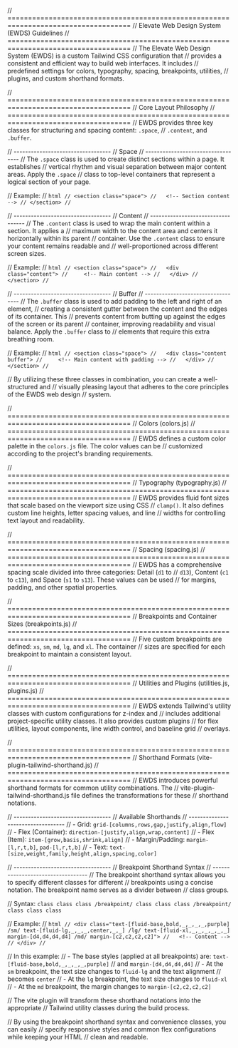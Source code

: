 // ====================================================================================
// Elevate Web Design System (EWDS) Guidelines
// ====================================================================================
// The Elevate Web Design System (EWDS) is a custom Tailwind CSS configuration that 
// provides a consistent and efficient way to build web interfaces. It includes 
// predefined settings for colors, typography, spacing, breakpoints, utilities, 
// plugins, and custom shorthand formats.

// ====================================================================================
// Core Layout Philosophy
// ====================================================================================
// EWDS provides three key classes for structuring and spacing content: `.space`, 
// `.content`, and `.buffer`.

// ----------------------------------
// Space
// ----------------------------------
// The `.space` class is used to create distinct sections within a page. It establishes
// vertical rhythm and visual separation between major content areas. Apply the `.space` 
// class to top-level containers that represent a logical section of your page.

// Example:
// ```html
// <section class="space">
//   <!-- Section content -->
// </section>
// ```

// ----------------------------------
// Content
// ----------------------------------
// The `.content` class is used to wrap the main content within a section. It applies a
// maximum width to the content area and centers it horizontally within its parent 
// container. Use the `.content` class to ensure your content remains readable and 
// well-proportioned across different screen sizes.

// Example:
// ```html
// <section class="space">
//   <div class="content">
//     <!-- Main content -->
//   </div>
// </section>
// ```

// ----------------------------------
// Buffer
// ----------------------------------
// The `.buffer` class is used to add padding to the left and right of an element, 
// creating a consistent gutter between the content and the edges of its container. This
// prevents content from butting up against the edges of the screen or its parent 
// container, improving readability and visual balance. Apply the `.buffer` class to 
// elements that require this extra breathing room.

// Example:
// ```html
// <section class="space">
//   <div class="content buffer">
//     <!-- Main content with padding -->
//   </div>
// </section>
// ```

// By utilizing these three classes in combination, you can create a well-structured and
// visually pleasing layout that adheres to the core principles of the EWDS web design 
// system.

// ====================================================================================
// Colors (colors.js)
// ====================================================================================
// EWDS defines a custom color palette in the `colors.js` file. The color values can be 
// customized according to the project's branding requirements.

// ====================================================================================
// Typography (typography.js)
// ====================================================================================
// EWDS provides fluid font sizes that scale based on the viewport size using CSS 
// `clamp()`. It also defines custom line heights, letter spacing values, and line 
// widths for controlling text layout and readability.

// ====================================================================================
// Spacing (spacing.js)
// ====================================================================================
// EWDS has a comprehensive spacing scale divided into three categories: Detail (`d1` to
// `d13`), Content (`c1` to `c13`), and Space (`s1` to `s13`). These values can be used 
// for margins, padding, and other spatial properties.

// ====================================================================================
// Breakpoints and Container Sizes (breakpoints.js)
// ====================================================================================
// Five custom breakpoints are defined: `xs`, `sm`, `md`, `lg`, and `xl`. The container 
// sizes are specified for each breakpoint to maintain a consistent layout.

// ====================================================================================
// Utilities and Plugins (utilities.js, plugins.js)
// ====================================================================================
// EWDS extends Tailwind's utility classes with custom configurations for z-index and 
// includes additional project-specific utility classes. It also provides custom plugins
// for flex utilities, layout components, line width control, and baseline grid 
// overlays.

// ====================================================================================
// Shorthand Formats (vite-plugin-tailwind-shorthand.js)
// ====================================================================================
// EWDS introduces powerful shorthand formats for common utility combinations. The 
// vite-plugin-tailwind-shorthand.js file defines the transformations for these 
// shorthand notations.

// ----------------------------------
// Available Shorthands
// ----------------------------------
// - Grid: `grid-[columns,rows,gap,justify,align,flow]`
// - Flex (Container): `direction-[justify,align,wrap,content]`
// - Flex (Item): `item-[grow,basis,shrink,align]`
// - Margin/Padding: `margin-[l,r,t,b]`, `pad-[l,r,t,b]`
// - Text: `text-[size,weight,family,height,align,spacing,color]`

// ----------------------------------
// Breakpoint Shorthand Syntax
// ----------------------------------
// The breakpoint shorthand syntax allows you to specify different classes for different
// breakpoints using a concise notation. The breakpoint name serves as a divider between
// class groups.

// Syntax: `class class class /breakpoint/ class class class /breakpoint/ class class class`

// Example:
// ```html
// <div class="text-[fluid-base,bold,_,_,_,_,purple] /sm/ text-[fluid-lg,_,_,_,center,_,_] /lg/ text-[fluid-xl,_,_,_,_,_,_] margin-[d4,d4,d4,d4] /md/ margin-[c2,c2,c2,c2]">
//   <!-- Content -->
// </div>
// ```

// In this example:
// - The base styles (applied at all breakpoints) are: `text-[fluid-base,bold,_,_,_,_,purple]` 
//   and `margin-[d4,d4,d4,d4]`
// - At the `sm` breakpoint, the text size changes to `fluid-lg` and the text alignment 
//   becomes `center`
// - At the `lg` breakpoint, the text size changes to `fluid-xl`
// - At the `md` breakpoint, the margin changes to `margin-[c2,c2,c2,c2]`

// The vite plugin will transform these shorthand notations into the appropriate 
// Tailwind utility classes during the build process.

// By using the breakpoint shorthand syntax and convenience classes, you can easily 
// specify responsive styles and common flex configurations while keeping your HTML 
// clean and readable.